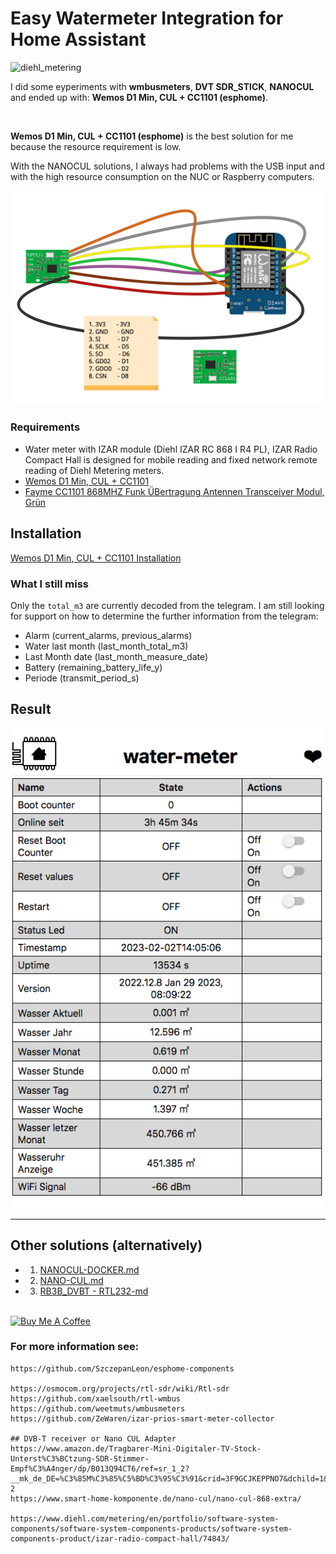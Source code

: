 # Easy Watermeter Integration for Home Assistant

![diehl_metering](./docs/diehl_metering.jpg)


I did some eyperiments with **wmbusmeters**, **DVT SDR_STICK**, **NANOCUL** and ended up with: **Wemos D1 Min, CUL + CC1101 (esphome)**.

<br>

**Wemos D1 Min, CUL + CC1101 (esphome)** is the best solution for me because the resource requirement is low.

With the NANOCUL solutions, I always had problems with the USB input and with the high resource consumption on the NUC or Raspberry computers.


![Wemos D1 Min, CUL + CC1101](./docs/d1min_cc1101.png)

### Requirements

- Water meter with IZAR module (Diehl IZAR RC 868 I R4 PL),
  IZAR Radio Compact Hall is designed for mobile reading and fixed network remote reading of Diehl Metering meters.
  <br>
- [Wemos D1 Min, CUL + CC1101](https://amzn.eu/d/0WQv07I)
- [Fayme CC1101 868MHZ Funk ÜBertragung Antennen Transceiver Modul, Grün](https://amzn.eu/d/i5YwBkR)



## Installation
[Wemos D1 Min, CUL + CC1101 Installation](./esphome/README.md)

### What I still miss
Only the `total_m3` are currently decoded from the telegram. I am still looking for support on how to determine the further information from the telegram:

- Alarm (current_alarms, previous_alarms)
- Water last month (last_month_total_m3)
- Last Month date (last_month_measure_date)
- Battery (remaining_battery_life_y)
- Periode (transmit_period_s)


## Result

![ESPHOME-WATERMETER](./docs/esphome-watermeter.png)


<hr>

## Other solutions (alternatively)

- 1. [NANOCUL-DOCKER.md](NANOCUL-DOCKER.md)
- 2. [NANO-CUL.md](NANO-CUL.md)
- 3. [RB3B_DVBT - RTL232-md](RTL232-md)


<br>
<a href="https://www.buymeacoff.ee/zibous" target="_blank"><img src="https://cdn.buymeacoffee.com/buttons/default-orange.png" alt="Buy Me A Coffee" height="41" width="174"></a>


### For more information see:

```
https://github.com/SzczepanLeon/esphome-components

https://osmocom.org/projects/rtl-sdr/wiki/Rtl-sdr
https://github.com/xaelsouth/rtl-wmbus
https://github.com/weetmuts/wmbusmeters
https://github.com/ZeWaren/izar-prios-smart-meter-collector

## DVB-T receiver or Nano CUL Adapter
https://www.amazon.de/Tragbarer-Mini-Digitaler-TV-Stock-Unterst%C3%BCtzung-SDR-Stimmer-Empf%C3%A4nger/dp/B013Q94CT6/ref=sr_1_2?__mk_de_DE=%C3%85M%C3%85%C5%BD%C3%95%C3%91&crid=3F9GCJKEPPNO7&dchild=1&keywords=dvbt+dongle&qid=1594904776&sprefix=dvbt+dong%2Caps%2C184&sr=8-2
https://www.smart-home-komponente.de/nano-cul/nano-cul-868-extra/

https://www.diehl.com/metering/en/portfolio/software-system-components/software-system-components-products/software-system-components-product/izar-radio-compact-hall/74843/

```

